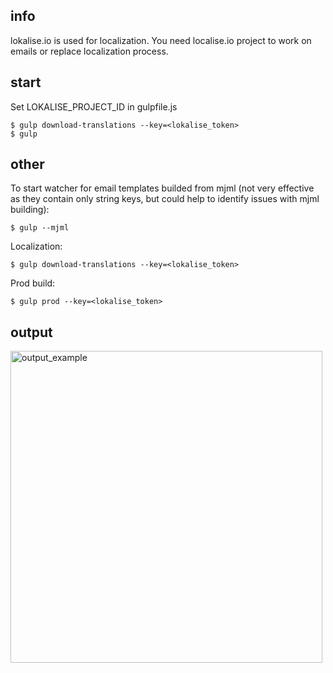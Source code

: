 
## info

lokalise.io is used for localization. You need localise.io project to work on emails or replace localization process.

## start
Set LOKALISE_PROJECT_ID in gulpfile.js

```
$ gulp download-translations --key=<lokalise_token>
$ gulp
```

## other
To start watcher for email templates builded from mjml (not very effective as they contain only string keys, but could help to identify issues with mjml building):

```
$ gulp --mjml
```


Localization:

```
$ gulp download-translations --key=<lokalise_token>
```


Prod build:
```
$ gulp prod --key=<lokalise_token>
```

## output
<img width="499" alt="output_example" src="https://user-images.githubusercontent.com/10193153/61174605-44933700-a5ab-11e9-9d77-1f5e40cd0800.png">
